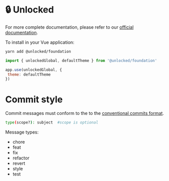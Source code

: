 # 🔒 Unlocked

For more complete documentation, please refer to our [official documentation](docs.unlocked.to).

To install in your Vue application: 

```bash 
yarn add @unlocked/foundation
```

 ```js
 import { unlockedGlobal, defaultTheme } from '@unlocked/foundation'
 
 app.use(unlockedGlobal, { 
  theme: defaultTheme
 })
 ```

# Commit style
Commit messages must conform to the to the [conventional commits format](https://www.conventionalcommits.org/en/v1.0.0/#summary).

```bash 
type(scope?): subject  #scope is optional
```

Message types:
- chore
- feat
- fix
- refactor
- revert
- style
- test
